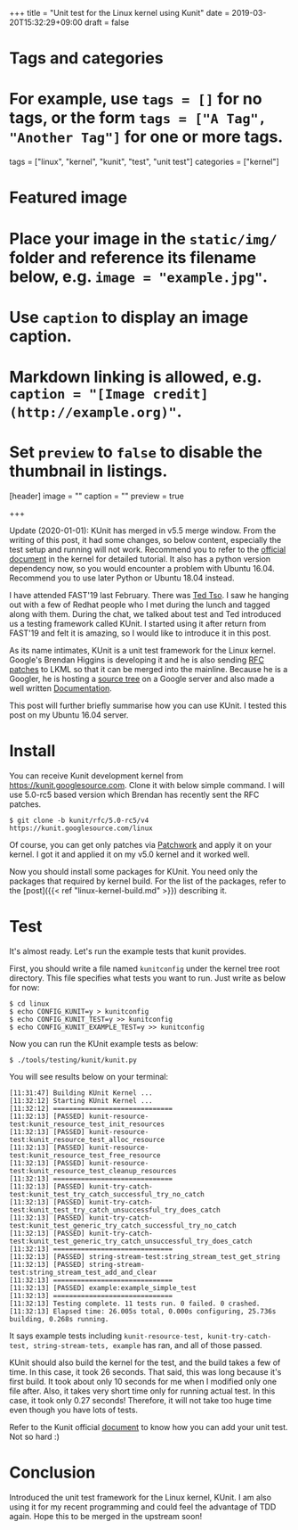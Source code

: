 +++
title = "Unit test for the Linux kernel using Kunit"
date = 2019-03-20T15:32:29+09:00
draft = false

# Tags and categories
# For example, use `tags = []` for no tags, or the form `tags = ["A Tag", "Another Tag"]` for one or more tags.
tags = ["linux", "kernel", "kunit", "test", "unit test"]
categories = ["kernel"]

# Featured image
# Place your image in the `static/img/` folder and reference its filename below, e.g. `image = "example.jpg"`.
# Use `caption` to display an image caption.
#   Markdown linking is allowed, e.g. `caption = "[Image credit](http://example.org)"`.
# Set `preview` to `false` to disable the thumbnail in listings.
[header]
image = ""
caption = ""
preview = true

+++

Update (2020-01-01): KUnit has merged in v5.5 merge window.  From the writing
of this post, it had some changes, so below content, especially the test setup
and running will not work.  Recommend you to refer to the
[official document](https://www.kernel.org/doc/html/latest/dev-tools/kunit/index.html)
in the kernel for detailed tutorial.  It also has a python version dependency
now, so you would encounter a problem with Ubuntu 16.04.  Recommend you to use
later Python or Ubuntu 18.04 instead.

I have attended FAST'19 last February.  There was
[Ted Tso](https://thunk.org/tytso/).
I saw he hanging out with a few of Redhat people who I met during the lunch and
tagged along with them.
During the chat, we talked about test and Ted introduced us a testing framework
called KUnit.
I started using it after return from FAST'19 and felt it is amazing, so I would
like to introduce it in this post.

As its name intimates, KUnit is a unit test framework for the Linux kernel.
Google's Brendan Higgins is developing it and he is also sending
[RFC patches](https://lkml.org/lkml/2019/2/14/1144) to LKML so that it can be
merged into the mainline.
Because he is a Googler, he is hosting a [source
tree](https://kunit.googlesource.com/linux/) on a Google server and also made a
well written
[Documentation](https://google.github.io/kunit-docs/third_party/kernel/docs/).

This post will further briefly summarise how you can use KUnit.  I tested this
post on my Ubuntu 16.04 server.


Install
=======

You can receive Kunit development kernel from https://kunit.googlesource.com.
Clone it with below simple command.
I will use 5.0-rc5 based version which Brendan has recently sent the RFC
patches.

```
$ git clone -b kunit/rfc/5.0-rc5/v4 https://kunit.googlesource.com/linux
```

Of course, you can get only patches via
[Patchwork](https://lore.kernel.org/patchwork/project/lkml/list/?series=383391)
and apply it on your kernel.
I got it and applied it on my v5.0 kernel and it worked well.

Now you should install some packages for KUnit.
You need only the packages that required by kernel build.
For the list of the packages, refer to the
[post]({{< ref "linux-kernel-build.md" >}}) describing it.


Test
====

It's almost ready.  Let's run the example tests that kunit provides.

First, you should write a file named `kunitconfig` under the kernel tree root
directory.
This file specifies what tests you want to run.
Just write as below for now:

```
$ cd linux
$ echo CONFIG_KUNIT=y > kunitconfig
$ echo CONFIG_KUNIT_TEST=y >> kunitconfig
$ echo CONFIG_KUNIT_EXAMPLE_TEST=y >> kunitconfig
```

Now you can run the KUnit example tests as below:

```
$ ./tools/testing/kunit/kunit.py
```

You will see results below on your terminal:

```
[11:31:47] Building KUnit Kernel ...
[11:32:12] Starting KUnit Kernel ...
[11:32:12] ==============================
[11:32:13] [PASSED] kunit-resource-test:kunit_resource_test_init_resources
[11:32:13] [PASSED] kunit-resource-test:kunit_resource_test_alloc_resource
[11:32:13] [PASSED] kunit-resource-test:kunit_resource_test_free_resource
[11:32:13] [PASSED] kunit-resource-test:kunit_resource_test_cleanup_resources
[11:32:13] ==============================
[11:32:13] [PASSED] kunit-try-catch-test:kunit_test_try_catch_successful_try_no_catch
[11:32:13] [PASSED] kunit-try-catch-test:kunit_test_try_catch_unsuccessful_try_does_catch
[11:32:13] [PASSED] kunit-try-catch-test:kunit_test_generic_try_catch_successful_try_no_catch
[11:32:13] [PASSED] kunit-try-catch-test:kunit_test_generic_try_catch_unsuccessful_try_does_catch
[11:32:13] ==============================
[11:32:13] [PASSED] string-stream-test:string_stream_test_get_string
[11:32:13] [PASSED] string-stream-test:string_stream_test_add_and_clear
[11:32:13] ==============================
[11:32:13] [PASSED] example:example_simple_test
[11:32:13] ==============================
[11:32:13] Testing complete. 11 tests run. 0 failed. 0 crashed.
[11:32:13] Elapsed time: 26.005s total, 0.000s configuring, 25.736s building, 0.268s running.
```

It says example tests including `kunit-resource-test, kunit-try-catch-test,
string-stream-tets, example` has ran, and all of those passed.

KUnit should also build the kernel for the test, and the build takes a few of
time.
In this case, it took 26 seconds.
That said, this was long because it's first build.
It took about only 10 seconds for me when I modified only one file after.
Also, it takes very short time only for running actual test.
In this case, it took only 0.27 seconds!
Therefore, it will not take too huge time even though you have lots of tests.

Refer to the Kunit official
[document](https://google.github.io/kunit-docs/third_party/kernel/docs/start.html#writing-your-first-test)
to know how you can add your unit test.
Not so hard :)


Conclusion
==========

Introduced the unit test framework for the Linux kernel, KUnit.
I am also using it for my recent programming and could feel the advantage of
TDD again.
Hope this to be merged in the upstream soon!
